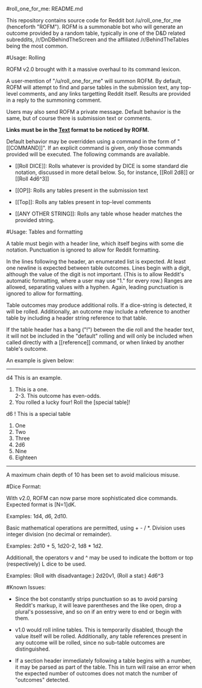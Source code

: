 #roll_one_for_me: README.md

This repository contains source code for Reddit bot /u/roll_one_for_me
(henceforth "ROFM").  ROFM is a summonable bot who will generate an
outcome provided by a random table, typically in one of the D&D
related subreddits, /r/DnDBehindTheScreen and the affiliated
/r/BehindTheTables being the most common.

#Usage: Rolling

ROFM v2.0 brought with it a massive overhaul to its command lexicon.

A user-mention of "/u/roll_one_for_me" will summon ROFM.  By default,
ROFM will attempt to find and parse tables in the submission text, any
top-level comments, and any links targetting Reddit itself.  Results
are provided in a reply to the summoning comment.

Users may also send ROFM a private message.  Default behavior is the
same, but of course there is submission text or comments.

**Links must be in the [Text](url) format to be noticed by ROFM.**

Default behavior may be overridden using a command in the form of
"[[COMMAND]]".  If an explicit command is given, *only* those commands
provided will be executed.  The following commands are available.

* [[Roll DICE]]: Rolls whatever is provided by DICE is some standard
  die notation, discussed in more detail below.  So, for instance,
  [[Roll 2d8]] or [[Roll 4d6^3]]

* [[OP]]: Rolls any tables present in the submission text

* [[Top]]: Rolls any tables present in top-level comments

* [[ANY OTHER STRING]]: Rolls any table whose header matches the
  provided string.


#Usage: Tables and formatting

A table must begin with a header line, which itself begins with some
die notation.  Punctuation is ignored to allow for Reddit formatting.

In the lines following the header, an enumerated list is expected.  At
least one newline is expected between table outcomes.  Lines begin
with a digit, although the value of the digit is not important.  (This
is to allow Reddit's automatic formatting, where a user may use "1."
for every row.)  Ranges are allowed, separating values with a hyphen.
Again, leading punctuation is ignored to allow for formatting.

Table outcomes may produce additional rolls.  If a dice-string is
detected, it will be rolled.  Additionally, an outcome may include a
reference to another table by including a header string reference to
that table.

If the table header has a bang ("!") between the die roll and the
header text, it will not be included in the "default" rolling and will
only be included when called directly with a [[reference]] command, or
when linked by another table's outcome.

An example is given below:

-----

d4 This is an example.

1.  This is a one.    
2-3.  This outcome has even-odds.    
4.  You rolled a lucky four!  Roll the [special table]!


d6 ! This is a special table

1.  One
1.  Two
1.  Three
1.  2d6
1.  Nine
1.  Eighteen

-----

A maximum chain depth of 10 has been set to avoid malicious misuse.

#Dice Format:

With v2.0, ROFM can now parse more sophisticated dice commands.
Expected format is [N=1]dK.

Examples: 1d4, d6, 2d10.

Basic mathematical operations are permitted, using + - / *.  Division
uses integer division (no decimal or remainder).

Examples: 2d10 + 5, 1d20-2, 1d8 * 1d2.

Additionall, the operators v and ^ may be used to indicate the bottom
or top (respectively) L dice to be used.

Examples: (Roll with disadvantage:) 2d20v1, (Roll a stat:) 4d6^3


#Known Issues:

* Since the bot constantly strips punctuation so as to avoid parsing
  Reddit's markup, it will leave parentheses and the like open, drop a
  plural's possessive, and so on if an entry were to end or begin with
  them.

* v1.0 would roll inline tables.  This is temporarily disabled, though
  the value itself will be rolled.  Additionally, any table references
  present in any outcome will be rolled, since no sub-table outcomes
  are distinguished.

* If a section header immediately following a table begins with a
  number, it may be parsed as part of the table.  This in turn will
  raise an error when the expected number of outcomes does not match
  the number of "outcomes" detected.
